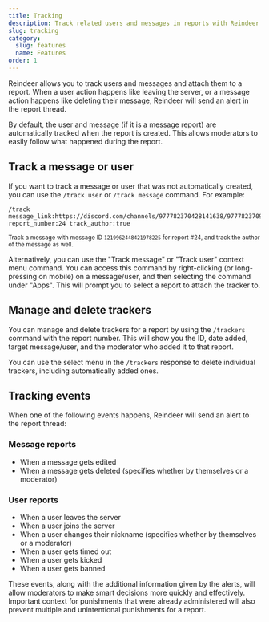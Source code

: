 ```yaml
---
title: Tracking
description: Track related users and messages in reports with Reindeer
slug: tracking
category:
  slug: features
  name: Features
order: 1
---
```


Reindeer allows you to track users and messages and attach them to a report. When a user action happens like leaving the server, or a message action happens like deleting their message, Reindeer will send an alert in the report thread.

By default, the user and message (if it is a message report) are automatically tracked when the report is created. This allows moderators to easily follow what happened during the report.

## Track a message or user

If you want to track a message or user that was not automatically created, you can use the `/track user` or `/track message` command. For example:

```
/track message_link:https://discord.com/channels/977782370428141638/977782370985988129/1219962448421978225 report_number:24 track_author:true
```
<sup>Track a message with message ID `1219962448421978225` for report #24, and track the author of the message as well.</sup>

Alternatively, you can use the "Track message" or "Track user" context menu command. You can access this command by right-clicking (or long-pressing on mobile) on a message/user, and then selecting the command under "Apps". This will prompt you to select a report to attach the tracker to.

## Manage and delete trackers

You can manage and delete trackers for a report by using the `/trackers` command with the report number. This will show you the ID, date added, target message/user, and the moderator who added it to that report.

You can use the select menu in the `/trackers` response to delete individual trackers, including automatically added ones.

## Tracking events

When one of the following events happens, Reindeer will send an alert to the report thread:

### Message reports

- When a message gets edited
- When a message gets deleted (specifies whether by themselves or a moderator)

### User reports

- When a user leaves the server
- When a user joins the server
- When a user changes their nickname (specifies whether by themselves or a moderator)
- When a user gets timed out
- When a user gets kicked
- When a user gets banned

These events, along with the additional information given by the alerts, will allow moderators to make smart decisions more quickly and effectively. Important context for punishments that were already administered will also prevent multiple and unintentional punishments for a report.
